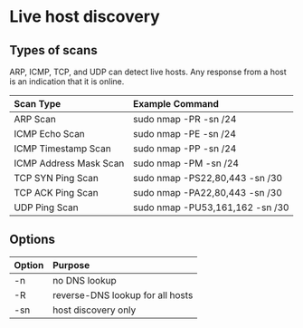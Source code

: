 # Live host discovery

## Types of scans

ARP, ICMP, TCP, and UDP can detect live hosts. Any response from a host is an indication that it is online. 

| Scan Type                      | Example Command                               |
|:-------------------------------|:----------------------------------------------|
| ARP Scan                       | sudo nmap -PR -sn <IP>/24                     |
| ICMP Echo Scan                 | sudo nmap -PE -sn <IP>/24                     |
| ICMP Timestamp Scan            | sudo nmap -PP -sn <IP>/24                     |
| ICMP Address Mask Scan         | sudo nmap -PM -sn <IP>/24                     |
| TCP SYN Ping Scan              | sudo nmap -PS22,80,443 -sn <IP>/30            |
| TCP ACK Ping Scan              | sudo nmap -PA22,80,443 -sn <IP>/30            |
| UDP Ping Scan                  | sudo nmap -PU53,161,162 -sn <IP>/30           |

##  Options

| Option | Purpose                           |
|:-------|:----------------------------------|
| -n     | no DNS lookup                     |
| -R     | reverse-DNS lookup for all hosts  |
| -sn    | host discovery only               |